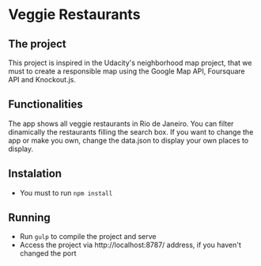 # Veggie Restaurants

## The project
This project is inspired in the Udacity's neighborhood map project, that we must to create a responsible map using the Google Map API, Foursquare API and Knockout.js.

## Functionalities
The app shows all veggie restaurants in Rio de Janeiro. You can filter dinamically the restaurants filling the search box.
If you want to change the app or make you own, change the data.json to display your own places to display.

## Instalation
* You must to run `npm install`

## Running
* Run `gulp` to compile the project and serve
* Access the project via http://localhost:8787/ address, if you haven't changed the port